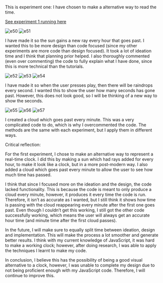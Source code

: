 This is experiment one: I have chosen to make a alternative way to read the time.

[See experiment 1 running here](/experiment1_2025_06_01_13_49_28.html)

![e50](https://github.com/user-attachments/assets/31eb7b4c-260a-4689-aace-8ca56297efca)
![e51](https://github.com/user-attachments/assets/79670fe5-ae4a-4fc8-9289-9f7227a9d96b)

I have made it so the sun gains a new ray every hour that goes past. I wanted this to be more design than code focused (since my other experiments are more code than design focused). It took a lot of ideation time and I think that planning prior helped. I also thoroughly commented (even over commenting) the code to fully explain what I have done, since this is more technical than the tutorials.


![e52](https://github.com/user-attachments/assets/e4bfa9df-ea25-4980-9f84-253b1c6b522f)
![e53](https://github.com/user-attachments/assets/81a55b2a-7feb-41f6-b427-8fbf4dc97474)
![e54](https://github.com/user-attachments/assets/090eb8d8-ff7e-4941-9378-8b049ef8b84e)

I have made it so when the user presses play, then there will be raindrops every second. I wanted this to show the user how many seconds has gone past. However, this does not look good, so I will be thinking of a new way to show the seconds.

![e55](https://github.com/user-attachments/assets/62975d3c-112b-4408-8ad3-de227bfcf9eb)
![e56](https://github.com/user-attachments/assets/ff3119b7-f6a6-46ca-b832-d2471fcad511)
![e57](https://github.com/user-attachments/assets/b09a8c8c-10e5-4e05-858c-b59ec607496d)

I created a cloud which goes past every minute. This was a very complicated code to do, which is why I overcommented the code. The methods are the same with each experiment, but I apply them in different ways.

Critical reflection:

For the first experiment, I chose to make an alternative way to represent a real-time clock. I did this by making a sun which had rays added for every hour, to make it look like a clock, but in a more post-modern way. I also added a cloud which goes past every minute to allow the user to see how much time has passed.

I think that since I focused more on the ideation and the design, the code lacked functionality. This is because the code is meant to only produce a cloud every minute, however, it produces it every time the code is run. Therefore, it isn’t as accurate as I wanted, but I still think it shows how time is passing with the cloud reappearing every minute after the first one goes past. Even though I couldn’t get this working, I still got the other code successfully working, which means the user will always get an accurate hour time (and minute time after the first cloud passes).

In the future, I will make sure to equally split time between ideation, design and implementation. This will make the process a lot smoother and generate better results. I think with my current knowledge of JavaScript, it was hard to make a working clock; however, after doing research, I was able to apply the techniques I learnt to make my code.

In conclusion, I believe this has the possibility of being a good visual alternative to a clock, however, I was unable to complete my design due to not being proficient enough with my JavaScript code. Therefore, I will continue to improve this.



